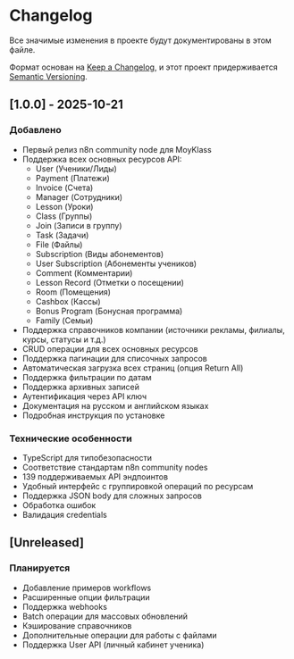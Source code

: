 # Changelog

Все значимые изменения в проекте будут документированы в этом файле.

Формат основан на [Keep a Changelog](https://keepachangelog.com/ru/1.0.0/),
и этот проект придерживается [Semantic Versioning](https://semver.org/lang/ru/).

## [1.0.0] - 2025-10-21

### Добавлено
- Первый релиз n8n community node для MoyKlass
- Поддержка всех основных ресурсов API:
  - User (Ученики/Лиды)
  - Payment (Платежи)
  - Invoice (Счета)
  - Manager (Сотрудники)
  - Lesson (Уроки)
  - Class (Группы)
  - Join (Записи в группу)
  - Task (Задачи)
  - File (Файлы)
  - Subscription (Виды абонементов)
  - User Subscription (Абонементы учеников)
  - Comment (Комментарии)
  - Lesson Record (Отметки о посещении)
  - Room (Помещения)
  - Cashbox (Кассы)
  - Bonus Program (Бонусная программа)
  - Family (Семьи)
- Поддержка справочников компании (источники рекламы, филиалы, курсы, статусы и т.д.)
- CRUD операции для всех основных ресурсов
- Поддержка пагинации для списочных запросов
- Автоматическая загрузка всех страниц (опция Return All)
- Поддержка фильтрации по датам
- Поддержка архивных записей
- Аутентификация через API ключ
- Документация на русском и английском языках
- Подробная инструкция по установке

### Технические особенности
- TypeScript для типобезопасности
- Соответствие стандартам n8n community nodes
- 139 поддерживаемых API эндпоинтов
- Удобный интерфейс с группировкой операций по ресурсам
- Поддержка JSON body для сложных запросов
- Обработка ошибок
- Валидация credentials

## [Unreleased]

### Планируется
- Добавление примеров workflows
- Расширенные опции фильтрации
- Поддержка webhooks
- Batch операции для массовых обновлений
- Кэширование справочников
- Дополнительные операции для работы с файлами
- Поддержка User API (личный кабинет ученика)

